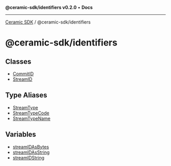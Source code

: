 **@ceramic-sdk/identifiers v0.2.0** • **Docs**

***

[Ceramic SDK](../../README.md) / @ceramic-sdk/identifiers

# @ceramic-sdk/identifiers

## Classes

- [CommitID](classes/CommitID.md)
- [StreamID](classes/StreamID.md)

## Type Aliases

- [StreamType](type-aliases/StreamType.md)
- [StreamTypeCode](type-aliases/StreamTypeCode.md)
- [StreamTypeName](type-aliases/StreamTypeName.md)

## Variables

- [streamIDAsBytes](variables/streamIDAsBytes.md)
- [streamIDAsString](variables/streamIDAsString.md)
- [streamIDString](variables/streamIDString.md)
